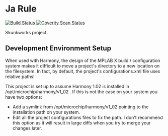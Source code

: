 # Ja Rule
[![Build Status](https://travis-ci.org/OpenLightingProject/ja-rule.svg?branch=master)](https://travis-ci.org/OpenLightingProject/ja-rule) [![Coverity Scan Status](https://scan.coverity.com/projects/3938/badge.svg)](https://scan.coverity.com/projects/3938)

Skunkworks project.

## Development Environment Setup

When used with Harmony, the design of the MPLAB X build / configuration system makes it
difficult to move a project's directory to a new location on the filesystem. In fact, by
default, the project's configurations.xml file uses relative paths!

This project is set up to assume Harmony 1.02 is installed in /opt/microchip/harmony/v1_02 .
If this is not the case on your system you have two options:
* Add a symlink from /opt/microchip/harmony/v1_02 pointing to the installation path on your system.
* Edit all the project configurations files to fix the path. I don't recommend this option as it will result in large diffs when you try to merge your changes later.
